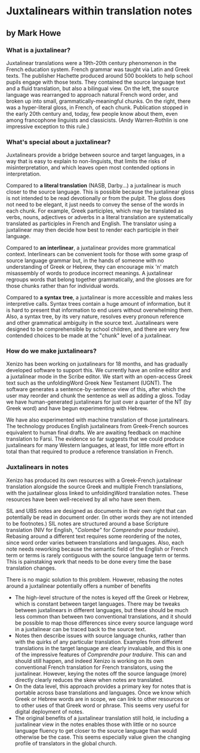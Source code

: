 # Juxtalinears within translation notes

## by Mark Howe

### What is a juxtalinear?

Juxtalinear translations were a 19th-20th century phenomenon in the French education system. French grammar was taught via Latin and Greek texts. The publisher Hachette produced around 500 booklets to help school pupils engage with those texts. They contained the source language text and a fluid translation, but also a bilingual view. On the left, the source language was rearranged to approach natural French word order, and broken up into small, grammatically-meaningful chunks. On the right, there was a hyper-literal gloss, in French, of each chunk. Publication stopped in the early 20th century and, today, few people know about them, even among francophone linguists and classicists. (Andy Warren-Rothlin is one impressive exception to this rule.)

### What's special about a juxtalinear?

Juxtalinears provide a bridge between source and target languages, in a way that is easy to explain to non-linguists, that limits the risks of misinterpretation, and which leaves open most contended options in interpretation.

Compared to **a literal translation** (NASB, Darby...) a juxtalinear is much closer to the source language. This is possible because the juxtalinear gloss is not intended to be read devotionally or from the pulpit. The gloss does not need to be elegant, it just needs to convey the sense of the words in each chunk. For example, Greek participles, which may be translated as verbs, nouns, adjectives or adverbs in a literal translation are systematically translated as participles in French and English. The translator using a juxtalinear may then decide how best to render each participle in their language.

Compared to **an interlinear**, a juxtalinear provides more grammatical context. Interlinears can be convenient tools for those with some grasp of source language grammar but, in the hands of someone with no understanding of Greek or Hebrew, they can encourage mix 'n' match misassembly of words to produce incorrect meanings. A juxtalinear regroups words that belong together grammatically, and the glosses are for those chunks rather than for individual words.

Compared to **a syntax tree**, a juxtalinear is more accessible and makes less interpretive calls. Syntax trees contain a huge amount of information, but it is hard to present that information to end users without overwhelming them. Also, a syntax tree, by its very nature, resolves every pronoun reference and other grammatical ambiguity in the source text. Juxtalinears were designed to be comprehensible by school children, and there are very few contended choices to be made at the "chunk" level of a juxtalinear.

### How do we make juxtalinears?

Xenizo has been working on juxtalinears for 18 months, and has gradually developed software to support this. We currently have an online editor and a juxtalinear mode in the Scribe editor. We start with an open-access Greek text such as the unfoldingWord Greek New Testament (UGNT). The software generates a sentence-by-sentence view of this, after which the user may reorder and chunk the sentence as well as adding a gloss. Today we have human-generated juxtalinears for just over a quarter of the NT (by Greek word) and have begun experimenting with Hebrew.

We have also experimented with machine translation of those juxtalinears. The technology produces English juxtalinears from Greek-French sources equivalent to human final drafts. We are awaiting feedback on machine translation to Farsi. The evidence so far suggests that we could produce juxtalinears for many Western languages, at least, for little more effort in total than that required to produce a reference translation in French.

### Juxtalinears in notes

Xenizo has produced its own resources with a Greek-French juxtalinear translation alongside the source Greek and multiple French translations, with the juxtalinear gloss linked to unfoldingWord translation notes. These resources have been well-received by all who have seen them.

SIL and UBS notes are designed as documents in their own right that can potentially be read in document order. (In other words they are not intended to be footnotes.) SIL notes are structured around a base Scripture translation (NIV for English, "*Colombe*" for *Comprendre pour traduire*). Rebasing around a different text requires some reordering of the notes, since word order varies between translations and languages. Also, each note needs reworking because the semantic field of the English or French term or terms is rarely contiguous with the source language term or terms. This is painstaking work that needs to be done every time the base translation changes.

There is no magic solution to this problem. However, rebasing the notes around a juxtalinear potentially offers a number of benefits
- The high-level structure of the notes is keyed off the Greek or Hebrew, which is constant between target languages. There may be tweaks between juxtalinears in different languages, but these should be much less common than between two conventional translations, and it should be possible to map those differences since every source language word in a juxtalinear can be traced back to the source text.
- Notes then describe issues with source language chunks, rather than with the quirks of any particular translation. Examples from different translations in the target language are clearly invaluable, and this is one of the impressive features of *Comprendre pour traduire*. This can and should still happen, and indeed Xenizo is working on its own conventional French translation for French translators, using the juxtalinear. However, keying the notes off the source language (more) directly clearly reduces the skew when notes are translated.
- On the data level, this approach provides a primary key for notes that is portable across base translations and languages. Once we know which Greek or Hebrew words are in scope, we can link to other resources or to other uses of that Greek word or phrase. This seems very useful for digital deployment of notes.
- The original benefits of a juxtalinear translation still hold, ie including a juxtalinear view in the notes enables those with little or no source language fluency to get closer to the source language than would otherwise be the case. This seems especially value given the changing profile of translators in the global church.
